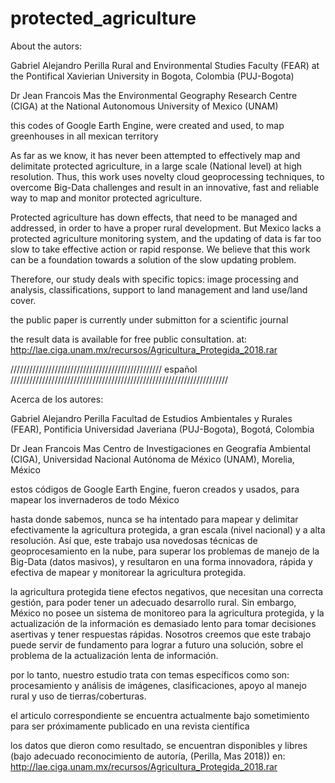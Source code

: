 # protected_agriculture

About the autors:

Gabriel Alejandro Perilla
Rural and Environmental Studies Faculty (FEAR) at the Pontifical Xavierian University in Bogota, Colombia (PUJ-Bogota) 

Dr Jean Francois Mas
the Environmental Geography Research Centre (CIGA) at the National Autonomous University of Mexico (UNAM)

this codes of Google Earth Engine, were created and used, to map greenhouses in all mexican territory 

As far as we know, it has never been attempted to effectively map and delimitate protected agriculture, in a large scale
(National level) at high resolution. Thus, this work uses novelty cloud geoprocessing techniques, to overcome Big-Data
challenges and result in an innovative, fast and reliable way to map and monitor protected agriculture.

Protected agriculture has down effects, that need to be managed and addressed, in order to have a proper rural development.
But Mexico lacks a protected agriculture monitoring system, and the updating of data is far too slow to take effective action
or rapid response. We believe that this work can be a foundation towards a solution of the slow updating problem. 

Therefore, our study deals with specific topics: image processing and analysis, 
classifications, support to land management and land use/land cover. 

the public paper is currently under submitton for a scientific journal

the result data is available for free public consultation. at:
http://lae.ciga.unam.mx/recursos/Agricultura_Protegida_2018.rar 

//////////////////////////////////////////////// español /////////////////////////////////////////////////////////////////////

Acerca de los autores:

Gabriel Alejandro Perilla 
Facultad de Estudios Ambientales y Rurales (FEAR), Pontificia Universidad Javeriana (PUJ-Bogota), Bogotá, Colombia

Dr Jean Francois Mas 
Centro de Investigaciones en Geografía Ambiental (CIGA), Universidad Nacional Autónoma de México (UNAM), Morelia, México

estos códigos de Google Earth Engine, fueron creados y usados, para mapear los invernaderos de todo México

hasta donde sabemos, nunca se ha intentado para mapear y delimitar efectivamente la agricultura protegida, a gran escala (nivel nacional) y a alta resolución. Así que, este trabajo usa novedosas técnicas de geoprocesamiento en la nube, para superar los problemas de manejo de la Big-Data (datos masivos), y resultaron en una forma innovadora, rápida y efectiva de mapear y monitorear la agricultura protegida.

la agricultura protegida tiene efectos negativos, que necesitan una correcta gestión, para poder tener un adecuado desarrollo rural. Sin embargo, México no posee un sistema de monitoreo para la agricultura protegida, y la actualización de la información es demasiado lento para tomar decisiones asertivas y tener respuestas rápidas. Nosotros creemos que este trabajo puede servir de fundamento para lograr a futuro una solución, sobre el problema de la actualización lenta de información.

por lo tanto, nuestro estudio trata con temas específicos como son: procesamiento y análisis de imágenes, clasificaciones, apoyo al manejo rural y uso de tierras/coberturas.

el articulo correspondiente se encuentra actualmente bajo sometimiento para ser próximamente publicado en una revista científica

los datos que dieron como resultado, se encuentran disponibles y libres (bajo adecuado reconocimiento de autoría, (Perilla, Mas 2018)) en: http://lae.ciga.unam.mx/recursos/Agricultura_Protegida_2018.rar

